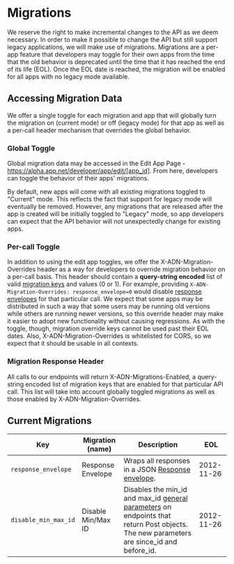 # Migrations

We reserve the right to make incremental changes to the API as we deem necessary. In order to make it possible to change the API but still support legacy applications, we will make use of migrations. Migrations are a per-app feature that developers may toggle for their own apps from the time that the old behavior is deprecated until the time that it has reached the end of its life (EOL). Once the EOL date is reached, the migration will be enabled for all apps with no legacy mode available.

## Accessing Migration Data

We offer a single toggle for each migration and app that will globally turn the migration on (current mode) or off (legacy mode) for that app as well as a per-call header mechanism that overrides the global behavior.

### Global Toggle

Global migration data may be accessed in the Edit App Page - https://alpha.app.net/developer/app/edit/[app_id]. From here, developers can toggle the behavior of their apps' migrations.

By default, new apps will come with all existing migrations toggled to "Current" mode. This reflects the fact that support for legacy mode will eventually be removed. However, any migrations that are released after the app is created will be initially toggled to "Legacy" mode, so app developers can expect that the API behavior will not unexpectedly change for existing apps.

### Per-call Toggle
In addition to using the edit app toggles, we offer the X-ADN-Migration-Overrides header as a way for developers to override migration behavior on a per-call basis. This header should contain a **query-string encoded** list of valid [migration keys](#current-migrations) and values (0 or 1). For example, providing
`X-ADN-Migration-Overrides: response_envelope=0`
would disable [response envelopes](#current-migrations) for that particular call. We expect that some apps may be distributed in such a way that some users may be running old versions while others are running newer versions, so this override header may make it easier to adopt new functionality without causing regressions. As with the toggle, though, migration override keys cannot be used past their EOL dates. Also, X-ADN-Migration-Overrides is whitelisted for CORS, so we expect that it should be usable in all contexts.

### Migration Response Header
All calls to our endpoints will return X-ADN-Migrations-Enabled, a query-string encoded list of migration keys that are enabled for that particular API call. This list will take into account globally toggled migrations as well as those enabled by X-ADN-Migration-Overrides.

## Current Migrations

<table>
    <thead>
        <tr>
            <th>Key</th>
            <th>Migration (name)</th>
            <th>Description</th>
            <th>EOL</th>
        </tr>
    </thead>
    <tbody>
        <tr>
            <td><code>response_envelope</code></td>
            <td>Response Envelope</td>
            <td>Wraps all responses in a JSON <a href="/appdotnet/api-spec/blob/master/responses.md">Response envelope</a>.</td>
            <td>2012-11-26</td>
        </tr>
        <tr>
            <td><code>disable_min_max_id</code></td>
            <td>Disable Min/Max ID</td>
            <td>Disables the min_id and max_id <a href="resources/posts.md#general-parameters">general parameters</a> on endpoints that return Post objects. The new parameters are since_id and before_id.</td>
            <td>2012-11-26</td>
        </tr>
    </tbody>
</table>
